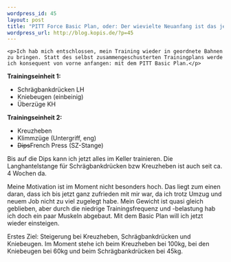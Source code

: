 ```yaml
--- 
wordpress_id: 45
layout: post
title: "PITT Force Basic Plan, oder: Der wievielte Neuanfang ist das jetzt?"
wordpress_url: http://blog.kopis.de/?p=45
---
```


    <p>Ich hab mich entschlossen, mein Training wieder in geordnete Bahnen zu bringen. Statt des selbst zusammengeschusterten Trainingplans werde ich konsequent von vorne anfangen: mit dem PITT Basic Plan.</p>
<p><strong>Trainingseinheit 1:</strong></p>
<ul>
<li>Schr&auml;gbankdr&uuml;cken LH</li>
<li>Kniebeugen (einbeinig)</li>
<li>&Uuml;berz&uuml;ge KH</li>
</ul>
<p><strong>Trainingseinheit 2:</strong></p>
<ul>
<li>Kreuzheben</li>
<li>Klimmz&uuml;ge (Untergriff, eng)</li>
<li><span style="text-decoration: line-through;">Dips</span>French Press (SZ-Stange)</li>
</ul>
<p>Bis auf die Dips kann ich jetzt alles im Keller trainieren. Die Langhantelstange f&uuml;r Schr&auml;gbankdr&uuml;cken bzw Kreuzheben ist auch seit ca. 4 Wochen da.</p>
<p>Meine Motivation ist im Moment nicht besonders hoch. Das liegt zum einen daran, dass ich bis jetzt ganz zufrieden mit mir war, da ich trotz Umzug und neuem Job nicht zu viel zugelegt habe. Mein Gewicht ist quasi gleich geblieben, aber durch die niedrige Trainingsfrequenz und -belastung hab ich doch ein paar Muskeln abgebaut. Mit dem Basic Plan will ich jetzt wieder einsteigen.</p>
<p>Erstes Ziel: Steigerung bei Kreuzheben, Schr&auml;gbankdr&uuml;cken und Kniebeugen. Im Moment stehe ich beim Kreuzheben bei 100kg, bei den Kniebeugen bei 60kg und beim Schr&auml;gbankdr&uuml;cken bei 45kg.</p>
  
